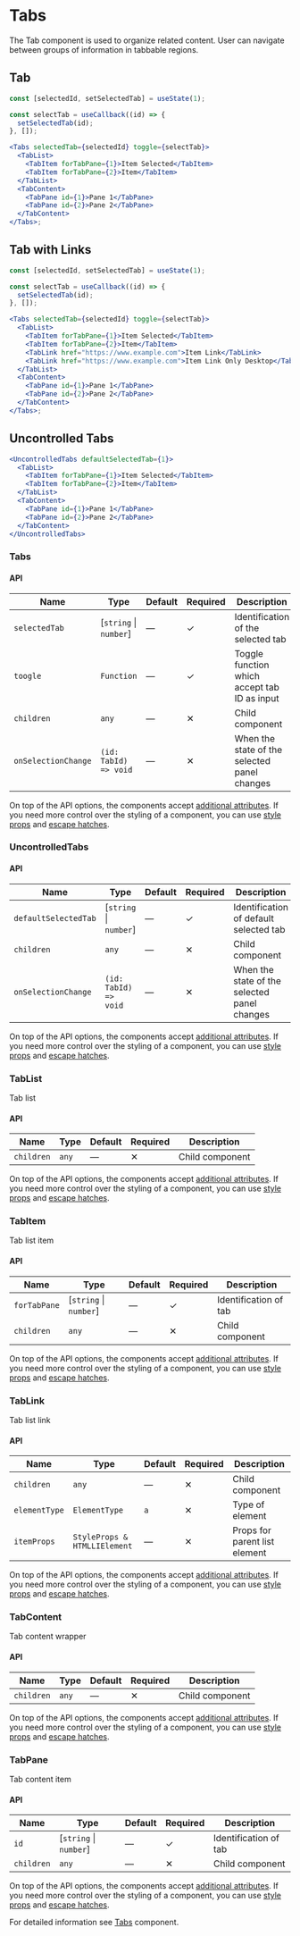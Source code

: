 # Tabs

The Tab component is used to organize related content. User can navigate between
groups of information in tabbable regions.

## Tab

```jsx
const [selectedId, setSelectedTab] = useState(1);

const selectTab = useCallback((id) => {
  setSelectedTab(id);
}, []);

<Tabs selectedTab={selectedId} toggle={selectTab}>
  <TabList>
    <TabItem forTabPane={1}>Item Selected</TabItem>
    <TabItem forTabPane={2}>Item</TabItem>
  </TabList>
  <TabContent>
    <TabPane id={1}>Pane 1</TabPane>
    <TabPane id={2}>Pane 2</TabPane>
  </TabContent>
</Tabs>;
```

## Tab with Links

```jsx
const [selectedId, setSelectedTab] = useState(1);

const selectTab = useCallback((id) => {
  setSelectedTab(id);
}, []);

<Tabs selectedTab={selectedId} toggle={selectTab}>
  <TabList>
    <TabItem forTabPane={1}>Item Selected</TabItem>
    <TabItem forTabPane={2}>Item</TabItem>
    <TabLink href="https://www.example.com">Item Link</TabLink>
    <TabLink href="https://www.example.com">Item Link Only Desktop</TabLink>
  </TabList>
  <TabContent>
    <TabPane id={1}>Pane 1</TabPane>
    <TabPane id={2}>Pane 2</TabPane>
  </TabContent>
</Tabs>;
```

## Uncontrolled Tabs

```jsx
<UncontrolledTabs defaultSelectedTab={1}>
  <TabList>
    <TabItem forTabPane={1}>Item Selected</TabItem>
    <TabItem forTabPane={2}>Item</TabItem>
  </TabList>
  <TabContent>
    <TabPane id={1}>Pane 1</TabPane>
    <TabPane id={2}>Pane 2</TabPane>
  </TabContent>
</UncontrolledTabs>
```

### Tabs

#### API

| Name                | Type                   | Default | Required | Description                                  |
| ------------------- | ---------------------- | ------- | -------- | -------------------------------------------- |
| `selectedTab`       | [`string` \| `number`] | —       | ✓        | Identification of the selected tab           |
| `toogle`            | `Function`             | —       | ✓        | Toggle function which accept tab ID as input |
| `children`          | `any`                  | —       | ✕        | Child component                              |
| `onSelectionChange` | `(id: TabId) => void`  | —       | ✕        | When the state of the selected panel changes |

On top of the API options, the components accept [additional attributes][readme-additional-attributes].
If you need more control over the styling of a component, you can use [style props][readme-style-props]
and [escape hatches][readme-escape-hatches].

### UncontrolledTabs

#### API

| Name                 | Type                   | Default | Required | Description                                  |
| -------------------- | ---------------------- | ------- | -------- | -------------------------------------------- |
| `defaultSelectedTab` | [`string` \| `number`] | —       | ✓        | Identification of default selected tab       |
| `children`           | `any`                  | —       | ✕        | Child component                              |
| `onSelectionChange`  | `(id: TabId) => void`  | —       | ✕        | When the state of the selected panel changes |

On top of the API options, the components accept [additional attributes][readme-additional-attributes].
If you need more control over the styling of a component, you can use [style props][readme-style-props]
and [escape hatches][readme-escape-hatches].

### TabList

Tab list

#### API

| Name       | Type  | Default | Required | Description     |
| ---------- | ----- | ------- | -------- | --------------- |
| `children` | `any` | —       | ✕        | Child component |

On top of the API options, the components accept [additional attributes][readme-additional-attributes].
If you need more control over the styling of a component, you can use [style props][readme-style-props]
and [escape hatches][readme-escape-hatches].

### TabItem

Tab list item

#### API

| Name         | Type                   | Default | Required | Description           |
| ------------ | ---------------------- | ------- | -------- | --------------------- |
| `forTabPane` | [`string` \| `number`] | —       | ✓        | Identification of tab |
| `children`   | `any`                  | —       | ✕        | Child component       |

On top of the API options, the components accept [additional attributes][readme-additional-attributes].
If you need more control over the styling of a component, you can use [style props][readme-style-props]
and [escape hatches][readme-escape-hatches].

### TabLink

Tab list link

#### API

| Name          | Type                         | Default | Required | Description                   |
| ------------- | ---------------------------- | ------- | -------- | ----------------------------- |
| `children`    | `any`                        | —       | ✕        | Child component               |
| `elementType` | `ElementType`                | `a`     | ✕        | Type of element               |
| `itemProps`   | `StyleProps & HTMLLIElement` | —       | ✕        | Props for parent list element |

On top of the API options, the components accept [additional attributes][readme-additional-attributes].
If you need more control over the styling of a component, you can use [style props][readme-style-props]
and [escape hatches][readme-escape-hatches].

### TabContent

Tab content wrapper

#### API

| Name       | Type  | Default | Required | Description     |
| ---------- | ----- | ------- | -------- | --------------- |
| `children` | `any` | —       | ✕        | Child component |

On top of the API options, the components accept [additional attributes][readme-additional-attributes].
If you need more control over the styling of a component, you can use [style props][readme-style-props]
and [escape hatches][readme-escape-hatches].

### TabPane

Tab content item

#### API

| Name       | Type                   | Default | Required | Description           |
| ---------- | ---------------------- | ------- | -------- | --------------------- |
| `id`       | [`string` \| `number`] | —       | ✓        | Identification of tab |
| `children` | `any`                  | —       | ✕        | Child component       |

On top of the API options, the components accept [additional attributes][readme-additional-attributes].
If you need more control over the styling of a component, you can use [style props][readme-style-props]
and [escape hatches][readme-escape-hatches].

For detailed information see [Tabs](https://github.com/lmc-eu/spirit-design-system/blob/main/packages/web/src/scss/components/Tabs/README.md) component.

[readme-additional-attributes]: https://github.com/lmc-eu/spirit-design-system/blob/main/packages/web-react/README.md#additional-attributes
[readme-escape-hatches]: https://github.com/lmc-eu/spirit-design-system/blob/main/packages/web-react/README.md#escape-hatches
[readme-style-props]: https://github.com/lmc-eu/spirit-design-system/blob/main/packages/web-react/README.md#style-props
